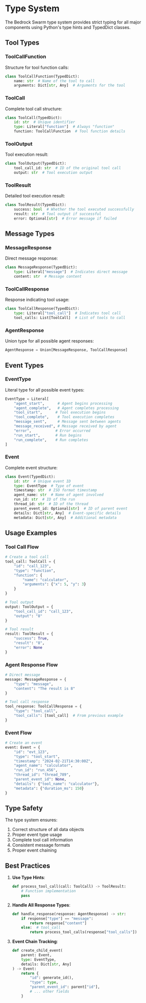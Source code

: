 # Type System

The Bedrock Swarm type system provides strict typing for all major components using Python's type hints and TypedDict classes.

## Tool Types

### ToolCallFunction
Structure for tool function calls:
```python
class ToolCallFunction(TypedDict):
    name: str  # Name of the tool to call
    arguments: Dict[str, Any]  # Arguments for the tool
```

### ToolCall
Complete tool call structure:
```python
class ToolCall(TypedDict):
    id: str  # Unique identifier
    type: Literal["function"]  # Always "function"
    function: ToolCallFunction  # Tool function details
```

### ToolOutput
Tool execution result:
```python
class ToolOutput(TypedDict):
    tool_call_id: str  # ID of the original tool call
    output: str  # Tool execution output
```

### ToolResult
Detailed tool execution result:
```python
class ToolResult(TypedDict):
    success: bool  # Whether the tool executed successfully
    result: str  # Tool output if successful
    error: Optional[str]  # Error message if failed
```

## Message Types

### MessageResponse
Direct message response:
```python
class MessageResponse(TypedDict):
    type: Literal["message"]  # Indicates direct message
    content: str  # Message content
```

### ToolCallResponse
Response indicating tool usage:
```python
class ToolCallResponse(TypedDict):
    type: Literal["tool_call"]  # Indicates tool call
    tool_calls: List[ToolCall]  # List of tools to call
```

### AgentResponse
Union type for all possible agent responses:
```python
AgentResponse = Union[MessageResponse, ToolCallResponse]
```

## Event Types

### EventType
Literal type for all possible event types:
```python
EventType = Literal[
    "agent_start",      # Agent begins processing
    "agent_complete",   # Agent completes processing
    "tool_start",      # Tool execution begins
    "tool_complete",    # Tool execution completes
    "message_sent",     # Message sent between agents
    "message_received", # Message received by agent
    "error",           # Error occurred
    "run_start",       # Run begins
    "run_complete",    # Run completes
]
```

### Event
Complete event structure:
```python
class Event(TypedDict):
    id: str  # Unique event ID
    type: EventType  # Type of event
    timestamp: str  # ISO format timestamp
    agent_name: str  # Name of agent involved
    run_id: str  # ID of the run
    thread_id: str  # ID of the thread
    parent_event_id: Optional[str]  # ID of parent event
    details: Dict[str, Any]  # Event-specific details
    metadata: Dict[str, Any]  # Additional metadata
```

## Usage Examples

### Tool Call Flow
```python
# Create a tool call
tool_call: ToolCall = {
    "id": "call_123",
    "type": "function",
    "function": {
        "name": "calculator",
        "arguments": {"x": 5, "y": 3}
    }
}

# Tool output
output: ToolOutput = {
    "tool_call_id": "call_123",
    "output": "8"
}

# Tool result
result: ToolResult = {
    "success": True,
    "result": "8",
    "error": None
}
```

### Agent Response Flow
```python
# Direct message
message: MessageResponse = {
    "type": "message",
    "content": "The result is 8"
}

# Tool call response
tool_response: ToolCallResponse = {
    "type": "tool_call",
    "tool_calls": [tool_call]  # From previous example
}
```

### Event Flow
```python
# Create an event
event: Event = {
    "id": "evt_123",
    "type": "tool_start",
    "timestamp": "2024-02-21T14:30:00Z",
    "agent_name": "calculator",
    "run_id": "run_456",
    "thread_id": "thread_789",
    "parent_event_id": None,
    "details": {"tool_name": "calculator"},
    "metadata": {"duration_ms": 150}
}
```

## Type Safety

The type system ensures:
1. Correct structure of all data objects
2. Proper event type usage
3. Complete tool call information
4. Consistent message formats
5. Proper event chaining

## Best Practices

1. **Use Type Hints**:
   ```python
   def process_tool_call(call: ToolCall) -> ToolResult:
       # Function implementation
       pass
   ```

2. **Handle All Response Types**:
   ```python
   def handle_response(response: AgentResponse) -> str:
       if response["type"] == "message":
           return response["content"]
       else:  # tool_call
           return process_tool_calls(response["tool_calls"])
   ```

3. **Event Chain Tracking**:
   ```python
   def create_child_event(
       parent: Event,
       type: EventType,
       details: Dict[str, Any]
   ) -> Event:
       return {
           "id": generate_id(),
           "type": type,
           "parent_event_id": parent["id"],
           # ... other fields
       }
   ```
